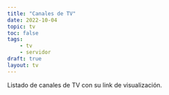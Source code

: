 ```yaml
---
title: "Canales de TV"
date: 2022-10-04
topic: tv
toc: false
tags:
    - tv
    - servidor
draft: true
layout: tv
---
```


Listado de canales de TV con su link de visualización.
